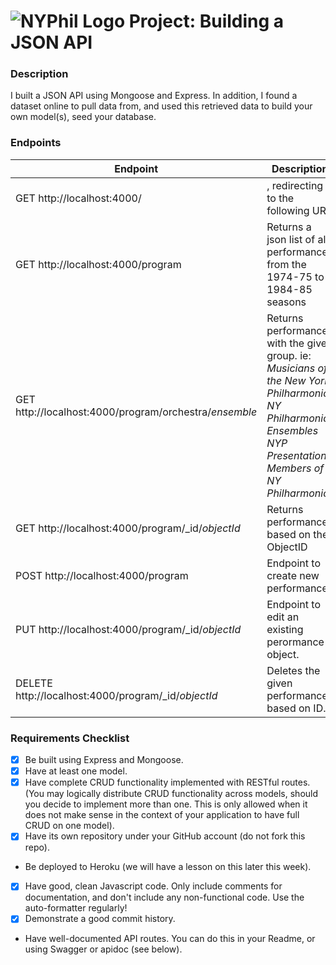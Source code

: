 # ![NYPhil Logo](https://archives.nyphil.org/images/logo-mobile.gif) Project: Building a JSON API

### Description

I built a JSON API using Mongoose and Express. In addition, I
found a dataset online to pull data from, and used this retrieved data to
build your own model(s), seed your database.

### Endpoints

| Endpoint | Description |
| -------- | ----------- |
| GET http://localhost:4000/ | , redirecting to the following URL |
| GET http://localhost:4000/program | Returns a json list of all performances from the 1974-75 to 1984-85 seasons |
| GET http://localhost:4000/program/orchestra/*ensemble* | Returns performances with the given group. ie: *Musicians of the New York Philharmonic* *NY Philharmonic Ensembles*  *NYP Presentation* *Members of NY Philharmonic*|
| GET http://localhost:4000/program/_id/*objectId* | Returns performance based on the ObjectID |
| POST http://localhost:4000/program | Endpoint to create new performance. |
| PUT http://localhost:4000/program/_id/*objectId* | Endpoint to edit an existing perormance object. |
| DELETE http://localhost:4000/program/_id/*objectId* | Deletes the given performance based on ID. |

### Requirements Checklist

- [x] Be built using Express and Mongoose.
- [x] Have at least one model.
- [x] Have complete CRUD functionality implemented with RESTful routes. (You may
      logically distribute CRUD functionality across models, should you decide to implement more than one. This is only allowed
      when it does not make sense in the context of your application to have full
      CRUD on one model).
- [x] Have its own repository under your GitHub account (do not fork this repo).
- Be deployed to Heroku (we will have a lesson on this later this week).
- [x] Have good, clean Javascript code. Only include comments for documentation,
      and don't include any non-functional code. Use the auto-formatter regularly!
- [x] Demonstrate a good commit history.
- Have well-documented API routes. You can do this in your Readme, or using
  Swagger or apidoc (see below).

